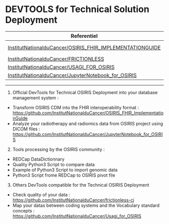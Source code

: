# DEVTOOLS for Technical Solution Deployment

| Referentiel | Stars |
| --- | --- |
| [InstitutNationalduCancer/OSIRIS_FHIR_IMPLEMENTATIONGUIDE](https://github.com/InstitutNationalduCancer/OSIRIS_FHIR_ImplementationGuide) | ![InstitutNationalduCancer/OSIRIS_FHIR_IMPLEMENTATIONGUIDE](https://img.shields.io/github/stars/InstitutNationalduCancer/OSIRIS_FHIR_ImplementationGuide) |
| [InstitutNationalduCancer/FRICTIONLESS](https://github.com/InstitutNationalduCancer/frictionless-ci) | ![](https://img.shields.io/github/stars/InstitutNationalduCancer/frictionless-ci) |
| [InstitutNationalduCancer/USAGI_FOR_OSIRIS](https://github.com/InstitutNationalduCancer/Usagi_for_OSIRIS) | ![](https://img.shields.io/github/stars/InstitutNationalduCancer/Usagi_for_OSIRIS) |
| [InstitutNationalduCancer/JupyterNotebook_for_OSIRIS](https://github.com/InstitutNationalduCancer/JupyterNotebook_for_OSIRIS)  | ![](https://img.shields.io/github/stars/InstitutNationalduCancer/JupyterNotebook_for_OSIRIS) |

------------


1) Official DevTools for Technical OSIRIS Deployment into your database management system :
- Transform OSIRIS CDM into the FHIR interoperability format : https://github.com/InstitutNationalduCancer/OSIRIS_FHIR_ImplementationGuide
- Analyze your radiotherapy and radiomics data from OSIRIS project using DICOM files : https://github.com/InstitutNationalduCancer/JupyterNotebook_for_OSIRIS

2) Tools processing by the OSIRIS community :
- REDCap DataDictionnary
- Quality Python3 Script to compare data
- Example of Python3 Script to import genomic data
- Python3 Script frome REDCap to OSIRIS pivot file

3) Others DevTools compatible for the Technical OSIRIS Deployment
- Check quality of your data : https://github.com/InstitutNationalduCancer/frictionless-ci
- Map your datas between coding systems and the Vocabulary standard concepts : https://github.com/InstitutNationalduCancer/Usagi_for_OSIRIS
